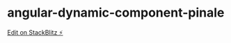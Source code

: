 # angular-dynamic-component-pinale

[Edit on StackBlitz ⚡️](https://stackblitz.com/edit/angular-dynamic-component-pinale)